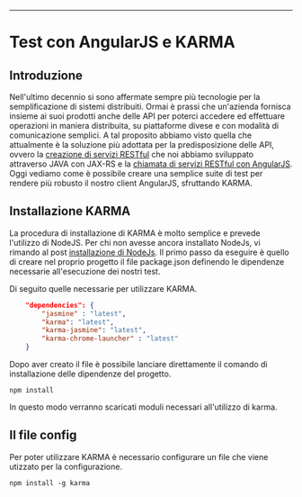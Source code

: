***

# Test con AngularJS e KARMA

## Introduzione
Nell'ultimo decennio si sono affermate sempre più tecnologie per la semplificazione di sistemi distribuiti. Ormai è prassi che un'azienda fornisca insieme ai suoi prodotti anche delle API per poterci accedere ed effettuare operazioni in maniera distribuita, su piattaforme divese e con modalità di comunicazione semplici.
A tal proposito abbiamo visto quella che attualmente è la soluzione più adottata per la predisposizione delle API, ovvero la
[creazione di servizi RESTful](https://lucasalzone.wordpress.com/2017/02/12/restfull-webservice-with-jersey/) che noi abbiamo sviluppato attraverso JAVA con JAX-RS e la [chiamata di servizi RESTful con AngularJS](https://lucasalzone.wordpress.com/2017/03/04/chiamare-servizi-rest-con-angularjs/).
Oggi vediamo come è possibile creare una semplice suite di test per rendere più robusto il nostro client AngularJS, sfruttando KARMA.

## Installazione KARMA
La procedura di installazione di KARMA è molto semplice e prevede l'utilizzo di NodeJS. Per chi non avesse ancora installato NodeJs, vi rimando al post [installazione di NodeJs](....).
Il primo passo da eseguire è quello di creare nel proprio progetto il file package.json definendo le dipendenze necessarie all'esecuzione dei nostri test.

Di seguito quelle necessarie per utilizzare KARMA.
```json
	"dependencies": {
		"jasmine" : "latest",
		"karma": "latest",
		"karma-jasmine": "latest",
		"karma-chrome-launcher" : "latest"
	}
```

Dopo aver creato il file è possibile lanciare direttamente il comando di installazione delle dipendenze del progetto.

```
npm install
```

In questo modo verranno scaricati moduli necessari all'utilizzo di karma.

## Il file config
Per poter utilizzare KARMA è necessario configurare un file che viene utizzato per la configurazione.

```
npm install -g karma
```